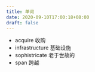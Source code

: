 ```yaml
---
title: 单词
date: 2020-09-10T17:00:18+08:00
draft: false
---
```


- acquire    收购
- infrastructure    基础设施
- sophistricate    老于世故的
- span    跨越

